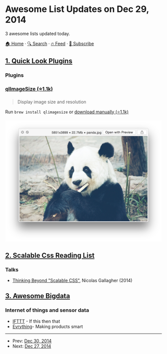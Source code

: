 # Awesome List Updates on Dec 29, 2014

3 awesome lists updated today.

[🏠 Home](/README.md) · [🔍 Search](https://test.trackawesomelist.com/search/) · [🔥 Feed](https://test.trackawesomelist.com/rss.xml) · [📮 Subscribe](https://trackawesomelist.us17.list-manage.com/subscribe?u=d2f0117aa829c83a63ec63c2f&id=36a103854c)



## [1. Quick Look Plugins](/content/sindresorhus/quick-look-plugins/README.md)

### Plugins

### [qlImageSize (⭐1.1k)](https://github.com/Nyx0uf/qlImageSize)

> Display image size and resolution

Run `brew install qlimagesize` or [download manually (⭐1.1k)](https://github.com/Nyx0uf/qlImageSize#installation)

[![](https://github.com/sindresorhus/quick-look-plugins/raw/main/screenshots/qlImageSize.png)](https://github.com/Nyx0uf/qlImageSize)

## [2. Scalable Css Reading List](/content/davidtheclark/scalable-css-reading-list/README.md)

### Talks

*   [Thinking Beyond "Scalable CSS"](http://www.thedotpost.com/2014/11/nicolas-gallagher-thinking-beyond-scalable-css), Nicolas Gallagher (2014)

## [3. Awesome Bigdata](/content/newTendermint/awesome-bigdata/README.md)

### Internet of things and sensor data

*   [IFTTT](https://ifttt.com/) - If this then that
*   [Evrything](https://evrythng.com/)- Making products smart

---

- Prev: [Dec 30, 2014](/content/2014/12/30/README.md)
- Next: [Dec 27, 2014](/content/2014/12/27/README.md)